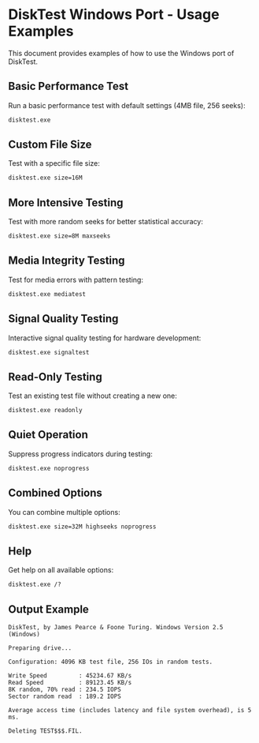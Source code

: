 # DiskTest Windows Port - Usage Examples

This document provides examples of how to use the Windows port of DiskTest.

## Basic Performance Test

Run a basic performance test with default settings (4MB file, 256 seeks):

```cmd
disktest.exe
```

## Custom File Size

Test with a specific file size:

```cmd
disktest.exe size=16M
```

## More Intensive Testing

Test with more random seeks for better statistical accuracy:

```cmd
disktest.exe size=8M maxseeks
```

## Media Integrity Testing

Test for media errors with pattern testing:

```cmd
disktest.exe mediatest
```

## Signal Quality Testing

Interactive signal quality testing for hardware development:

```cmd
disktest.exe signaltest
```

## Read-Only Testing

Test an existing test file without creating a new one:

```cmd
disktest.exe readonly
```

## Quiet Operation

Suppress progress indicators during testing:

```cmd
disktest.exe noprogress
```

## Combined Options

You can combine multiple options:

```cmd
disktest.exe size=32M highseeks noprogress
```

## Help

Get help on all available options:

```cmd
disktest.exe /?
```

## Output Example

```
DiskTest, by James Pearce & Foone Turing. Windows Version 2.5 (Windows)

Preparing drive...

Configuration: 4096 KB test file, 256 IOs in random tests.

Write Speed         : 45234.67 KB/s
Read Speed          : 89123.45 KB/s
8K random, 70% read : 234.5 IOPS
Sector random read  : 189.2 IOPS

Average access time (includes latency and file system overhead), is 5 ms.

Deleting TEST$$$.FIL.
```